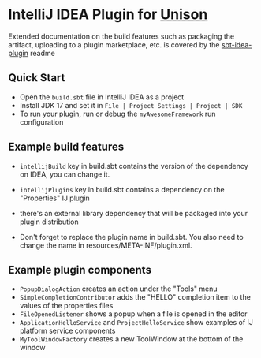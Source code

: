 # IntelliJ IDEA Plugin for [Unison](https://www.unison-lang.org/)

Extended documentation on the build features such as packaging the artifact, uploading to a plugin marketplace, 
etc. is covered by the [sbt-idea-plugin](https://github.com/JetBrains/sbt-idea-plugin) readme

## Quick Start
- Open the `build.sbt` file in IntelliJ IDEA as a project
- Install JDK 17 and set it in `File | Project Settings | Project | SDK`
- To run your plugin, run or debug the `myAwesomeFramework` run configuration

## Example build features

- `intellijBuild` key in build.sbt contains the version of the dependency on IDEA, you can change it.

- `intellijPlugins` key in build.sbt contains a dependency on the "Properties" IJ plugin

- there's an external library dependency that will be packaged into your plugin distribution

- Don't forget to replace the plugin name in build.sbt. You also need to change the name in resources/META-INF/plugin.xml.

## Example plugin components

- `PopupDialogAction` creates an action under the "Tools" menu
- `SimpleCompletionContributor` adds the "HELLO" completion item to the values of the properties files
- `FileOpenedListener` shows a popup when a file is opened in the editor
- `ApplicationHelloService` and `ProjectHelloService` show examples of IJ platform service components
- `MyToolWindowFactory` creates a new ToolWindow at the bottom of the window
